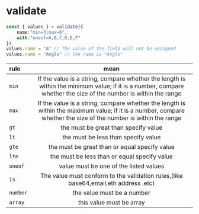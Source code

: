 # validate

```ts
const { values } = validate({
    name:"min=3;max=6",
    with:"oneof=A,B,C,D,E,F"
})
values.name = "A" // The value of the field will not be assigned
values.name = "Angle" // the name is "Angle"
```


| rule     |                                                                              mean                                                                               |
|:---------|:---------------------------------------------------------------------------------------------------------------------------------------------------------------:|
| `min`    | If the value is a string, compare whether the length is within the minimum value; if it is a number, compare whether the size of the number is within the range |
| `max`    | If the value is a string, compare whether the length is within the maximum value; if it is a number, compare whether the size of the number is within the range |
| `gt`     |                                                              the must be great than specify value                                                               |
| `lt`     |                                                               the must be less than specify value                                                               |
| `gte`    |                                                          the must be great than or equal specify value                                                          |
| `lte`    |                                                          the must be less than or equal specify value                                                           |
| `oneof`  |                                                             value must be one of the listed values                                                              |
| `is`     |                                       The value must conform to the validation rules,(like base64,email,eth address .etc)                                       |
| `number` |                                                                   the value must be a number                                                                    |
| `array`  |                                                                    this value must be array                                                                     |
